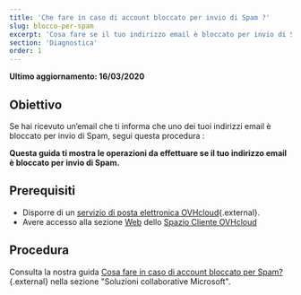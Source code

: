 ```yaml
---
title: 'Che fare in caso di account bloccato per invio di Spam ?'
slug: blocco-per-spam
excerpt: 'Cosa fare se il tuo indirizzo email è bloccato per invio di Spam'
section: 'Diagnostica'
order: 1
---
```


**Ultimo aggiornamento: 16/03/2020**

## Obiettivo

Se hai ricevuto un’email che ti informa che uno dei tuoi indirizzi email è bloccato per invio di Spam, segui questa procedura :

**Questa guida ti mostra le operazioni da effettuare se il tuo indirizzo email è bloccato per invio di Spam.**

## Prerequisiti

- Disporre di un [servizio di posta elettronica OVHcloud](https://www.ovhcloud.com/it/emails/){.external}.
- Avere accesso alla sezione [Web](https://www.ovh.com/auth/?action=gotomanager&from=https://www.ovh.it/&ovhSubsidiary=it) dello [Spazio Cliente OVHcloud](https://www.ovh.com/auth/?action=gotomanager&from=https://www.ovh.it/&ovhSubsidiary=it)

## Procedura

Consulta la nostra guida [Cosa fare in caso di account bloccato per Spam?](https://docs.ovh.com/it/microsoft-collaborative-solutions/blocco-per-spam/){.external} nella sezione "Soluzioni collaborative Microsoft".